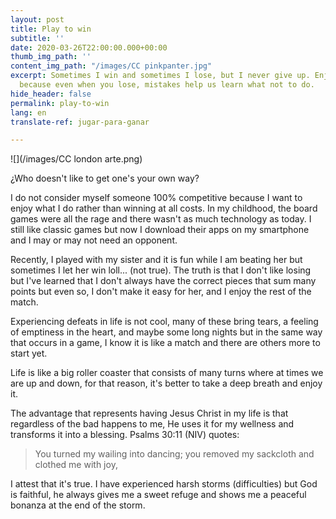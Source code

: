 ```yaml
---
layout: post
title: Play to win
subtitle: ''
date: 2020-03-26T22:00:00.000+00:00
thumb_img_path: ''
content_img_path: "/images/CC pinkpanter.jpg"
excerpt: Sometimes I win and sometimes I lose, but I never give up. Enjoy each round
  because even when you lose, mistakes help us learn what not to do.
hide_header: false
permalink: play-to-win
lang: en
translate-ref: jugar-para-ganar

---
```

![](/images/CC london arte.png)

¿Who doesn't like to get one's your own way?

I do not consider myself someone 100% competitive because I want to enjoy what I do rather than winning at all costs. In my childhood, the board games were all the rage and there wasn't as much technology as today. I still like classic games but now I download their apps on my smartphone and I may or may not need an opponent.

Recently, I played with my sister and it is fun while I am beating her but sometimes I let her win loll... (not true). The truth is that I don't like losing but I've learned that I don't always have the correct pieces that sum many points but even so, I don't make it easy for her, and I enjoy the rest of the match.

Experiencing defeats in life is not cool, many of these bring tears, a feeling of emptiness in the heart, and maybe some long nights but in the same way that occurs in a game, I know it is like a match and there are others more to start yet.

Life is like a big roller coaster that consists of many turns where at times we are up and down, for that reason, it's better to take a deep breath and enjoy it.

The advantage that represents having Jesus Christ in my life is that regardless of the bad happens to me, He uses it for my wellness and transforms it into a blessing. Psalms 30:11 (NIV) quotes:

> You turned my wailing into dancing; you removed my sackcloth and clothed me with joy,

I attest that it's true. I have experienced harsh storms (difficulties) but God is faithful, he always gives me a sweet refuge and shows me a peaceful bonanza at the end of the storm.